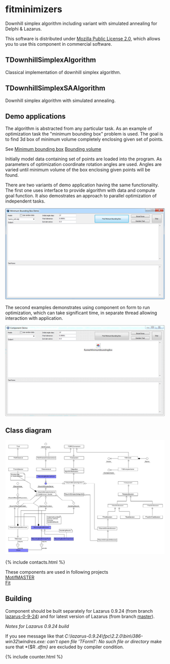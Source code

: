 # fitminimizers
Downhill simplex algorithm including variant with simulated annealing for Delphi & Lazarus. 

This software is distributed under [Mozilla Public License 2.0](https://www.mozilla.org/en-US/MPL/2.0/), which allows you to use this component in commercial software.

## TDownhillSimplexAlgorithm
Classical implementation of downhill simplex algorithm.

## TDownhillSimplexSAAlgorithm
Downhill simplex algorithm with simulated annealing.

## Demo applications
The algorithm is abstracted from any particular task.
As an example of optimization task the "minimum bounding box" problem is used.
The goal is to find 3d box of minimum volume completely enclosing given set of points.

See
[Minimum bounding box](https://en.wikipedia.org/wiki/Minimum_bounding_box)
[Bounding volume](https://en.wikipedia.org/wiki/Bounding_volume)

Initially model data containing set of points are loaded into the program.
As parameters of optimization coordinate rotation angles are used. 
Angles are varied until minimum volume of the box enclosing given points will be found.

There are two variants of demo application having the same functionality. 
The first one uses interface to provide algorithm with data and compute goal function.
It also demostrates an approach to parallel optimization of independent tasks.

![Minimum Bounding Box Demo](assets/2019-11-29_10h53_34.png)

The second examples demonstrates using component on form to run optimization, which can
take significant time, in separate thread allowing interaction with application.

![Component Demo](assets/2019-11-29_14h11_17.png)

## Class diagram
![Class diagram](assets/classes.png)

{% include contacts.html %}

These components are used in following projects  
[MotifMASTER](http://motifmaster.sourceforge.net/)  
[Fit](https://dvmorozov.github.io/fit/)  

## Building

Component should be built separately for Lazarus 0.9.24 (from branch [lazarus-0-9-24](https://github.com/dvmorozov/fitminimizers/tree/lazarus-0-9-24))
and for latest version of Lazarus (from branch [master](https://github.com/dvmorozov/fitminimizers/tree/master)).

*Notes for Lazarus 0.9.24 build*

If you see message like that *C:\lazarus-0.9.24\fpc\2.2.0\bin\i386-win32\windres.exe: can't open file 'TForm1': No such file or directory* make sure that *{$R *.dfm}* are excluded by compiler condition.

{% include counter.html %}

